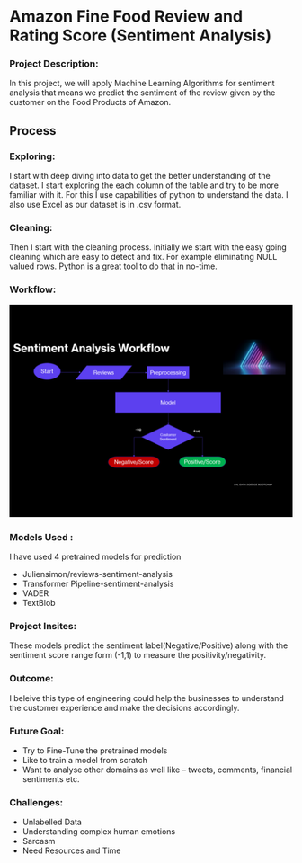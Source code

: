 # Amazon Fine Food Review and Rating Score (Sentiment Analysis)

### Project Description:
In this project, we will apply Machine Learning Algorithms for sentiment analysis that means we predict the sentiment of the review given by the customer on the Food Products of Amazon.

## Process
### Exploring: 
I start with deep diving into data to get the better understanding of the dataset. I start exploring the each column of the table and try to be more familiar with it. For this I use capabilities of python to understand the data. I also use Excel as our dataset is in .csv format.

### Cleaning:
Then I start with the cleaning process. Initially we start with the easy going cleaning which are easy to detect and fix. For example eliminating NULL valued rows. Python is a great tool to do that in no-time.

### Workflow:
![Sentiment Analysis Workflow](output/figure/workflow.png)
### Models Used :
I have used 4 pretrained models for prediction
- Juliensimon/reviews-sentiment-analysis
- Transformer Pipeline-sentiment-analysis
- VADER
- TextBlob

### Project Insites:
These models predict the sentiment label(Negative/Positive) along with the sentiment score range form (-1,1) to measure the positivity/negativity.
### Outcome:
I beleive this type of engineering could help the businesses to understand the customer experience and make the decisions accordingly.

### Future Goal:
- Try to Fine-Tune the pretrained models
- Like to train a model from scratch
- Want to analyse other domains as well like – tweets, comments, financial sentiments etc.

### Challenges:
- Unlabelled Data
- Understanding complex human emotions
- Sarcasm
- Need Resources and Time





